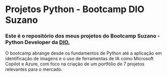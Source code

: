 # Projetos Python - Bootcamp DIO Suzano

### Este é o repositório dos meus projetos do Bootcamp Suzano - Python Developer da [DIO.](https://web.dio.me)
O bootcamp abrange desde os fundamentos de Python até a aplicação em identificação de imagens e o uso de ferramentas de IA como Microsoft Copilot e Azure, com foco na criação de um portfólio de 7 projetos relevantes para o mercado.
